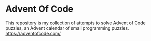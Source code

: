 # Advent Of Code
This repository is my collection of attempts to solve Advent of Code puzzles, an Advent calendar of small programming puzzles. https://adventofcode.com/
